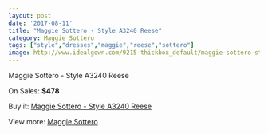 ```yaml
---
layout: post
date: '2017-08-11'
title: "Maggie Sottero - Style A3240 Reese"
category: Maggie Sottero
tags: ["style","dresses","maggie","reese","sottero"]
image: http://www.idealgown.com/9215-thickbox_default/maggie-sottero-style-a3240-reese.jpg
---
```

Maggie Sottero - Style A3240 Reese

On Sales: **$478**
<a href="https://www.idealgown.com/en/maggie-sottero/3850-maggie-sottero-style-a3240-reese.html"><amp-img layout="responsive" width="600" height="600" src="//www.idealgown.com/9215-thickbox_default/maggie-sottero-style-a3240-reese.jpg" alt="Maggie Sottero - Style A3240 Reese 0" /></a>
<a href="https://www.idealgown.com/en/maggie-sottero/3850-maggie-sottero-style-a3240-reese.html"><amp-img layout="responsive" width="600" height="600" src="//www.idealgown.com/9216-thickbox_default/maggie-sottero-style-a3240-reese.jpg" alt="Maggie Sottero - Style A3240 Reese 1" /></a>

Buy it: [Maggie Sottero - Style A3240 Reese](https://www.idealgown.com/en/maggie-sottero/3850-maggie-sottero-style-a3240-reese.html "Maggie Sottero - Style A3240 Reese")

View more: [Maggie Sottero](https://www.idealgown.com/en/45-maggie-sottero "Maggie Sottero")